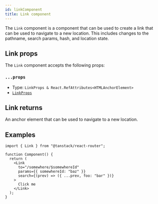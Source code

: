 ```yaml
---
id: linkComponent
title: Link component
---
```


The `Link` component is a component that can be used to create a link that can be used to navigate to a new location. This includes changes to the pathname, search params, hash, and location state.

## Link props

The `Link` component accepts the following props:

### `...props`

- Type: `LinkProps & React.RefAttributes<HTMLAnchorElement>`
- [`LinkProps`](../LinkPropsType.md)

## Link returns

An anchor element that can be used to navigate to a new location.

## Examples

```tsx
import { Link } from "@tanstack/react-router";

function Component() {
  return (
    <Link
      to="/somewhere/$somewhereId"
      params={{ somewhereId: "baz" }}
      search={(prev) => ({ ...prev, foo: "bar" })}
    >
      Click me
    </Link>
  );
}
```
